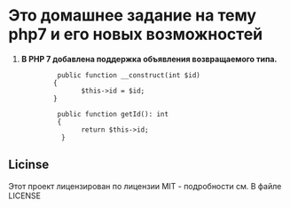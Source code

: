 <h1>Это домашнее задание на тему php7 и его новых возможностей</h1>
<ol>
    <li>
        <b>В PHP 7 добавлена поддержка объявления возвращаемого типа. </b><br>
        
             public function __construct(int $id)
            {
                   $this->id = $id;
            }

             public function getId(): int
             {
                   return $this->id;
              }
   </li>
</ol>


<h2>Licinse</h2>
Этот проект лицензирован по лицензии MIT - подробности см. В файле LICENSE